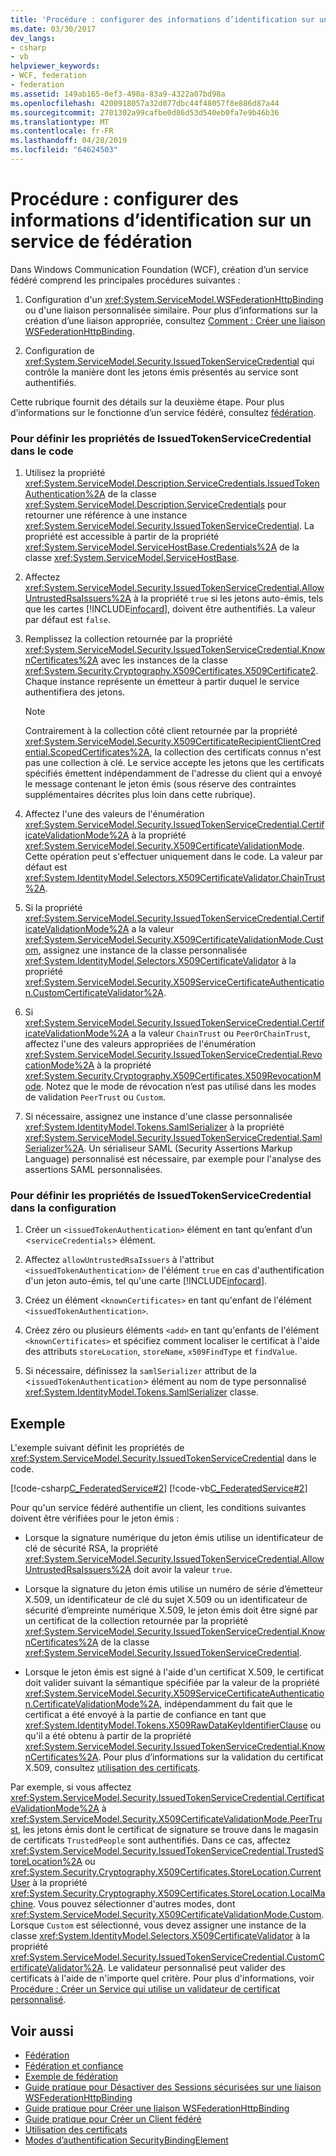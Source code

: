 ```yaml
---
title: 'Procédure : configurer des informations d’identification sur un service de fédération'
ms.date: 03/30/2017
dev_langs:
- csharp
- vb
helpviewer_keywords:
- WCF, federation
- federation
ms.assetid: 149ab165-0ef3-490a-83a9-4322a07bd98a
ms.openlocfilehash: 4200918057a32d077dbc44f48057f8e886d87a44
ms.sourcegitcommit: 2701302a99cafbe0d86d53d540eb0fa7e9b46b36
ms.translationtype: MT
ms.contentlocale: fr-FR
ms.lasthandoff: 04/28/2019
ms.locfileid: "64624503"
---
```

# <a name="how-to-configure-credentials-on-a-federation-service"></a>Procédure : configurer des informations d’identification sur un service de fédération
Dans Windows Communication Foundation (WCF), création d’un service fédéré comprend les principales procédures suivantes :  
  
1. Configuration d'un <xref:System.ServiceModel.WSFederationHttpBinding> ou d'une liaison personnalisée similaire. Pour plus d’informations sur la création d’une liaison appropriée, consultez [Comment : Créer une liaison WSFederationHttpBinding](../../../../docs/framework/wcf/feature-details/how-to-create-a-wsfederationhttpbinding.md).  
  
2. Configuration de <xref:System.ServiceModel.Security.IssuedTokenServiceCredential> qui contrôle la manière dont les jetons émis présentés au service sont authentifiés.  
  
 Cette rubrique fournit des détails sur la deuxième étape. Pour plus d’informations sur le fonctionne d’un service fédéré, consultez [fédération](../../../../docs/framework/wcf/feature-details/federation.md).  
  
### <a name="to-set-the-properties-of-issuedtokenservicecredential-in-code"></a>Pour définir les propriétés de IssuedTokenServiceCredential dans le code  
  
1. Utilisez la propriété <xref:System.ServiceModel.Description.ServiceCredentials.IssuedTokenAuthentication%2A> de la classe <xref:System.ServiceModel.Description.ServiceCredentials> pour retourner une référence à une instance <xref:System.ServiceModel.Security.IssuedTokenServiceCredential>. La propriété est accessible à partir de la propriété <xref:System.ServiceModel.ServiceHostBase.Credentials%2A> de la classe <xref:System.ServiceModel.ServiceHostBase>.  
  
2. Affectez <xref:System.ServiceModel.Security.IssuedTokenServiceCredential.AllowUntrustedRsaIssuers%2A> à la propriété `true` si les jetons auto-émis, tels que les cartes [!INCLUDE[infocard](../../../../includes/infocard-md.md)], doivent être authentifiés. La valeur par défaut est `false`.  
  
3. Remplissez la collection retournée par la propriété <xref:System.ServiceModel.Security.IssuedTokenServiceCredential.KnownCertificates%2A> avec les instances de la classe <xref:System.Security.Cryptography.X509Certificates.X509Certificate2>. Chaque instance représente un émetteur à partir duquel le service authentifiera des jetons.  
  
    > [!NOTE]
    >  Contrairement à la collection côté client retournée par la propriété <xref:System.ServiceModel.Security.X509CertificateRecipientClientCredential.ScopedCertificates%2A>, la collection des certificats connus n'est pas une collection à clé. Le service accepte les jetons que les certificats spécifiés émettent indépendamment de l'adresse du client qui a envoyé le message contenant le jeton émis (sous réserve des contraintes supplémentaires décrites plus loin dans cette rubrique).  
  
4. Affectez l'une des valeurs de l'énumération <xref:System.ServiceModel.Security.IssuedTokenServiceCredential.CertificateValidationMode%2A> à la propriété <xref:System.ServiceModel.Security.X509CertificateValidationMode>. Cette opération peut s'effectuer uniquement dans le code. La valeur par défaut est <xref:System.IdentityModel.Selectors.X509CertificateValidator.ChainTrust%2A>.  
  
5. Si la propriété <xref:System.ServiceModel.Security.IssuedTokenServiceCredential.CertificateValidationMode%2A> a la valeur <xref:System.ServiceModel.Security.X509CertificateValidationMode.Custom>, assignez une instance de la classe personnalisée <xref:System.IdentityModel.Selectors.X509CertificateValidator> à la propriété <xref:System.ServiceModel.Security.X509ServiceCertificateAuthentication.CustomCertificateValidator%2A>.  
  
6. Si <xref:System.ServiceModel.Security.IssuedTokenServiceCredential.CertificateValidationMode%2A> a la valeur `ChainTrust` ou `PeerOrChainTrust`, affectez l'une des valeurs appropriées de l'énumération <xref:System.ServiceModel.Security.IssuedTokenServiceCredential.RevocationMode%2A> à la propriété <xref:System.Security.Cryptography.X509Certificates.X509RevocationMode>. Notez que le mode de révocation n’est pas utilisé dans les modes de validation `PeerTrust` ou `Custom`.  
  
7. Si nécessaire, assignez une instance d'une classe personnalisée <xref:System.IdentityModel.Tokens.SamlSerializer> à la propriété <xref:System.ServiceModel.Security.IssuedTokenServiceCredential.SamlSerializer%2A>. Un sérialiseur SAML (Security Assertions Markup Language) personnalisé est nécessaire, par exemple pour l'analyse des assertions SAML personnalisées.  
  
### <a name="to-set-the-properties-of-issuedtokenservicecredential-in-configuration"></a>Pour définir les propriétés de IssuedTokenServiceCredential dans la configuration  
  
1. Créer un `<issuedTokenAuthentication>` élément en tant qu’enfant d’un <`serviceCredentials`> élément.  
  
2. Affectez `allowUntrustedRsaIssuers` à l'attribut `<issuedTokenAuthentication>` de l'élément `true` en cas d'authentification d'un jeton auto-émis, tel qu'une carte [!INCLUDE[infocard](../../../../includes/infocard-md.md)].  
  
3. Créez un élément `<knownCertificates>` en tant qu'enfant de l'élément `<issuedTokenAuthentication>`.  
  
4. Créez zéro ou plusieurs éléments `<add>` en tant qu'enfants de l'élément `<knownCertificates>` et spécifiez comment localiser le certificat à l'aide des attributs `storeLocation`, `storeName`, `x509FindType` et `findValue`.  
  
5. Si nécessaire, définissez la `samlSerializer` attribut de la <`issuedTokenAuthentication`> élément au nom de type personnalisé <xref:System.IdentityModel.Tokens.SamlSerializer> classe.  
  
## <a name="example"></a>Exemple  
 L'exemple suivant définit les propriétés de <xref:System.ServiceModel.Security.IssuedTokenServiceCredential> dans le code.  
  
 [!code-csharp[C_FederatedService#2](../../../../samples/snippets/csharp/VS_Snippets_CFX/c_federatedservice/cs/source.cs#2)]
 [!code-vb[C_FederatedService#2](../../../../samples/snippets/visualbasic/VS_Snippets_CFX/c_federatedservice/vb/source.vb#2)]  
  
 Pour qu'un service fédéré authentifie un client, les conditions suivantes doivent être vérifiées pour le jeton émis :  
  
- Lorsque la signature numérique du jeton émis utilise un identificateur de clé de sécurité RSA, la propriété <xref:System.ServiceModel.Security.IssuedTokenServiceCredential.AllowUntrustedRsaIssuers%2A> doit avoir la valeur `true`.  
  
- Lorsque la signature du jeton émis utilise un numéro de série d’émetteur X.509, un identificateur de clé du sujet X.509 ou un identificateur de sécurité d’empreinte numérique X.509, le jeton émis doit être signé par un certificat de la collection retournée par la propriété <xref:System.ServiceModel.Security.IssuedTokenServiceCredential.KnownCertificates%2A> de la classe <xref:System.ServiceModel.Security.IssuedTokenServiceCredential>.  
  
- Lorsque le jeton émis est signé à l'aide d'un certificat X.509, le certificat doit valider suivant la sémantique spécifiée par la valeur de la propriété <xref:System.ServiceModel.Security.X509ServiceCertificateAuthentication.CertificateValidationMode%2A>, indépendamment du fait que le certificat a été envoyé à la partie de confiance en tant que <xref:System.IdentityModel.Tokens.X509RawDataKeyIdentifierClause> ou qu'il a été obtenu à partir de la propriété <xref:System.ServiceModel.Security.IssuedTokenServiceCredential.KnownCertificates%2A>. Pour plus d’informations sur la validation du certificat X.509, consultez [utilisation des certificats](../../../../docs/framework/wcf/feature-details/working-with-certificates.md).  
  
 Par exemple, si vous affectez <xref:System.ServiceModel.Security.IssuedTokenServiceCredential.CertificateValidationMode%2A> à <xref:System.ServiceModel.Security.X509CertificateValidationMode.PeerTrust>, les jetons émis dont le certificat de signature se trouve dans le magasin de certificats `TrustedPeople` sont authentifiés. Dans ce cas, affectez <xref:System.ServiceModel.Security.IssuedTokenServiceCredential.TrustedStoreLocation%2A> ou <xref:System.Security.Cryptography.X509Certificates.StoreLocation.CurrentUser> à la propriété <xref:System.Security.Cryptography.X509Certificates.StoreLocation.LocalMachine>. Vous pouvez sélectionner d'autres modes, dont <xref:System.ServiceModel.Security.X509CertificateValidationMode.Custom>. Lorsque `Custom` est sélectionné, vous devez assigner une instance de la classe <xref:System.IdentityModel.Selectors.X509CertificateValidator> à la propriété <xref:System.ServiceModel.Security.IssuedTokenServiceCredential.CustomCertificateValidator%2A>. Le validateur personnalisé peut valider des certificats à l'aide de n'importe quel critère. Pour plus d'informations, voir [Procédure : Créer un Service qui utilise un validateur de certificat personnalisé](../../../../docs/framework/wcf/extending/how-to-create-a-service-that-employs-a-custom-certificate-validator.md).  
  
## <a name="see-also"></a>Voir aussi

- [Fédération](../../../../docs/framework/wcf/feature-details/federation.md)
- [Fédération et confiance](../../../../docs/framework/wcf/feature-details/federation-and-trust.md)
- [Exemple de fédération](../../../../docs/framework/wcf/samples/federation-sample.md)
- [Guide pratique pour Désactiver des Sessions sécurisées sur une liaison WSFederationHttpBinding](../../../../docs/framework/wcf/feature-details/how-to-disable-secure-sessions-on-a-wsfederationhttpbinding.md)
- [Guide pratique pour Créer une liaison WSFederationHttpBinding](../../../../docs/framework/wcf/feature-details/how-to-create-a-wsfederationhttpbinding.md)
- [Guide pratique pour Créer un Client fédéré](../../../../docs/framework/wcf/feature-details/how-to-create-a-federated-client.md)
- [Utilisation des certificats](../../../../docs/framework/wcf/feature-details/working-with-certificates.md)
- [Modes d’authentification SecurityBindingElement](../../../../docs/framework/wcf/feature-details/securitybindingelement-authentication-modes.md)
